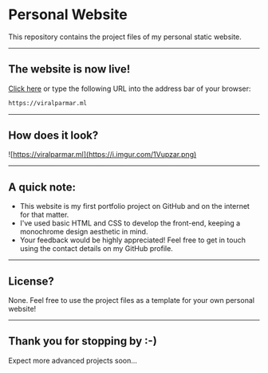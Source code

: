 # Personal Website

This repository contains the project files of my personal static website.

___
## The website is now live!

[Click here](https://viralparmar.ml) or type the following URL into the address bar of your browser:
```bash
https://viralparmar.ml
```

___
## How does it look?

![https://viralparmar.ml](https://i.imgur.com/1Vupzar.png)

___
## A quick note:

* This website is my first portfolio project on GitHub and on the internet for that matter.  
* I've used basic HTML and CSS to develop the front-end, keeping a monochrome design aesthetic in mind.  
* Your feedback would be highly appreciated! Feel free to get in touch using the contact details on my GitHub profile.


___
## License?

None. Feel free to use the project files as a template for your own personal website!

___
## Thank you for stopping by :-)

Expect more advanced projects soon...
